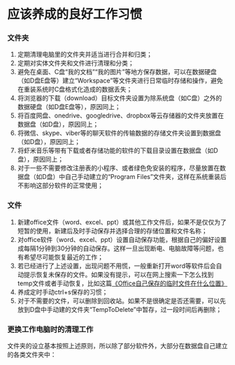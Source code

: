 # 应该养成的良好工作习惯

### 文件夹

1. 定期清理电脑里的文件夹并适当进行合并和归类；
2. 定期对实体文件夹和文件进行清理和分类；
3. 避免在桌面、C盘“我的文档”“我的图片”等地方保存数据，可以在数据硬盘（如D盘E盘等）建立“Workspace”等文件夹进行日常临时存储和操作，避免在重装系统时C盘格式化造成的数据丢失；
4. 将浏览器的下载（download）目标文件夹设置为除系统盘（如C盘）之外的数据硬盘（如D盘E盘等），原因同上；
5. 将百度网盘、onedrive、googledrive、dropbox等云存储器的文件夹放置在数据盘（如D盘），原因同上；
6. 将微信、skype、viber等的聊天软件的传输数据的存储文件夹设置到数据盘（如D盘），原因同上；
7. 将虾米音乐等带有下载或者存储功能的软件的下载目录设置在数据盘（如D盘），原因同上；
8. 对于一些不需要修改注册表的小程序、或者绿色免安装的程序，尽量放置在数据盘（如D盘）中自己手动建立的“Program Files”文件夹，这样在系统重装后不影响这部分软件的正常使用；

### 文件

1. 新建office文件（word、excel、ppt）或其他工作文件后，如果不是仅仅为了短暂的使用，新建后及时手动保存并选择合理的存储位置和文件名称；
2. 对office软件（word、excel、ppt）设置自动保存功能，根据自己的偏好设置成每隔1分钟到30分钟的自动保存。这样一旦出现断电、电脑故障等问题，也有希望尽可能恢复最近的工作；
3. 若已经进行了上述设置，出现问题不用慌，一般重新打开word等软件后会自动提示恢复未保存的文件。如果没有提示，可以在网上搜索一下怎么找到temp文件或者手动恢复，比如这篇[《Office自己保存的临时文件在什么位置》](https://zhidao.baidu.com/question/220923204.html)
4. 养成定时手动ctrl+s保存的习惯；
5. 对于不需要的文件，可以删除到回收站。如果不是很确定是否还需要，可以先放到D盘中手动建的文件夹“TempToDelete”中暂存，过一段时间后再删除；

### 更换工作电脑时的清理工作

文件夹的设立基本按照上述原则，所以除了部分软件外，大部分在数据盘自己建立的各类文件夹中：



